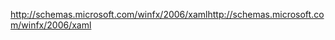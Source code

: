 <span data-ttu-id="2b73a-101">http://schemas.microsoft.com/winfx/2006/xaml</span><span class="sxs-lookup"><span data-stu-id="2b73a-101">http://schemas.microsoft.com/winfx/2006/xaml</span></span>
